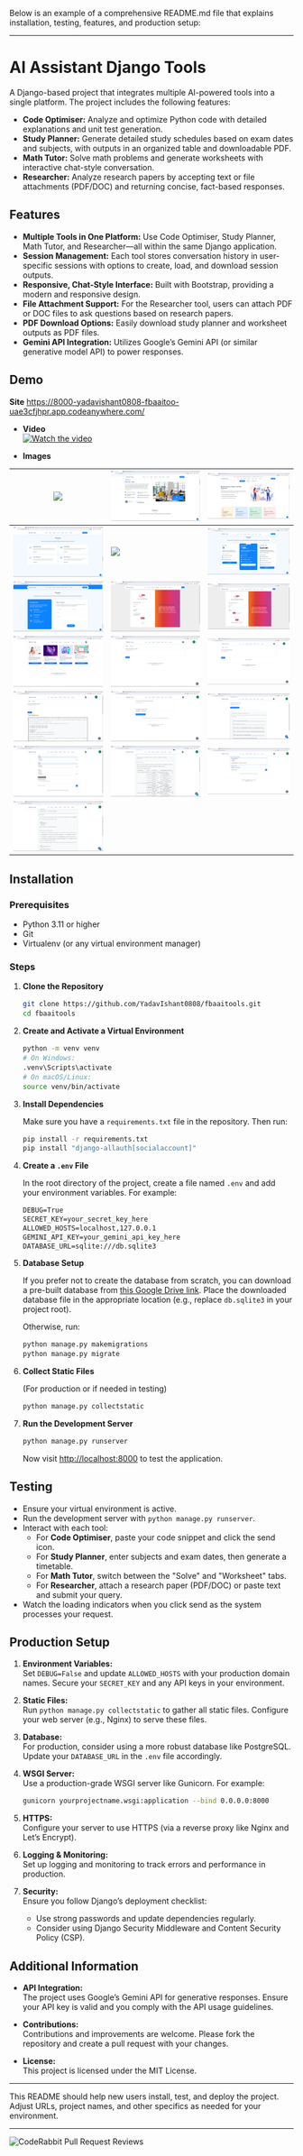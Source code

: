 Below is an example of a comprehensive README.md file that explains installation, testing, features, and production setup:

---

# AI Assistant Django Tools

A Django-based project that integrates multiple AI-powered tools into a single platform. The project includes the following features:

- **Code Optimiser:** Analyze and optimize Python code with detailed explanations and unit test generation.
- **Study Planner:** Generate detailed study schedules based on exam dates and subjects, with outputs in an organized table and downloadable PDF.
- **Math Tutor:** Solve math problems and generate worksheets with interactive chat-style conversation.
- **Researcher:** Analyze research papers by accepting text or file attachments (PDF/DOC) and returning concise, fact-based responses.

## Features

- **Multiple Tools in One Platform:** Use Code Optimiser, Study Planner, Math Tutor, and Researcher—all within the same Django application.
- **Session Management:** Each tool stores conversation history in user-specific sessions with options to create, load, and download session outputs.
- **Responsive, Chat-Style Interface:** Built with Bootstrap, providing a modern and responsive design.
- **File Attachment Support:** For the Researcher tool, users can attach PDF or DOC files to ask questions based on research papers.
- **PDF Download Options:** Easily download study planner and worksheet outputs as PDF files.
- **Gemini API Integration:** Utilizes Google’s Gemini API (or similar generative model API) to power responses.

## Demo 
**Site** 
https://8000-yadavishant0808-fbaaitoo-uae3cfjhpr.app.codeanywhere.com/
- **Video**  
[![Watch the video](https://img.youtube.com/vi/bXgr1dg1nJU/maxresdefault.jpg)](https://www.youtube.com/watch?v=bXgr1dg1nJU)

- **Images**  

| ![](DemoScreenShot/image1.png) | ![](DemoScreenShot/image2.png) | ![](DemoScreenShot/image3.png) |
|---|---|---|
| ![](DemoScreenShot/image4.png) | ![](DemoScreenShot/image5.png) | ![](DemoScreenShot/image6.png) |
| ![](DemoScreenShot/image7.png) | ![](DemoScreenShot/image8.png) | ![](DemoScreenShot/image9.png) |
| ![](DemoScreenShot/image10.png) | ![](DemoScreenShot/image11.png) | ![](DemoScreenShot/image12.png) |
| ![](DemoScreenShot/image13.png) | ![](DemoScreenShot/image14.png) | ![](DemoScreenShot/image15.png) |
| ![](DemoScreenShot/image16.png) | ![](DemoScreenShot/image17.png) | ![](DemoScreenShot/image18.png) |
| ![](DemoScreenShot/image19.png) |  |  |


## Installation

### Prerequisites

- Python 3.11 or higher
- Git
- Virtualenv (or any virtual environment manager)

### Steps

1. **Clone the Repository**

   ```bash
   git clone https://github.com/YadavIshant0808/fbaaitools.git
   cd fbaaitools
   ```

2. **Create and Activate a Virtual Environment**

   ```bash
   python -m venv venv
   # On Windows:
   .venv\Scripts\activate
   # On macOS/Linux:
   source venv/bin/activate
   ```

3. **Install Dependencies**

   Make sure you have a `requirements.txt` file in the repository. Then run:

   ```bash
   pip install -r requirements.txt
   pip install "django-allauth[socialaccount]"
   ```


4. **Create a `.env` File**

   In the root directory of the project, create a file named `.env` and add your environment variables. For example:

   ```env
   DEBUG=True
   SECRET_KEY=your_secret_key_here
   ALLOWED_HOSTS=localhost,127.0.0.1
   GEMINI_API_KEY=your_gemini_api_key_here
   DATABASE_URL=sqlite:///db.sqlite3
   ```

5. **Database Setup**

   If you prefer not to create the database from scratch, you can download a pre-built database from [this Google Drive link](https://drive.google.com/drive/folders/1zWyf49yBiguVZtE3WrJ6xcujtMpbZ7pD?usp=sharing). Place the downloaded database file in the appropriate location (e.g., replace `db.sqlite3` in your project root).

   Otherwise, run:

   ```bash
   python manage.py makemigrations
   python manage.py migrate
   ```

6. **Collect Static Files**

   (For production or if needed in testing)

   ```bash
   python manage.py collectstatic
   ```

7. **Run the Development Server**

   ```bash
   python manage.py runserver
   ```

   Now visit [http://localhost:8000](http://localhost:8000) to test the application.

## Testing

- Ensure your virtual environment is active.
- Run the development server with `python manage.py runserver`.
- Interact with each tool:
  - For **Code Optimiser**, paste your code snippet and click the send icon.
  - For **Study Planner**, enter subjects and exam dates, then generate a timetable.
  - For **Math Tutor**, switch between the "Solve" and "Worksheet" tabs.
  - For **Researcher**, attach a research paper (PDF/DOC) or paste text and submit your query.
- Watch the loading indicators when you click send as the system processes your request.

## Production Setup

1. **Environment Variables:**  
   Set `DEBUG=False` and update `ALLOWED_HOSTS` with your production domain names. Secure your `SECRET_KEY` and any API keys in your environment.

2. **Static Files:**  
   Run `python manage.py collectstatic` to gather all static files. Configure your web server (e.g., Nginx) to serve these files.

3. **Database:**  
   For production, consider using a more robust database like PostgreSQL. Update your `DATABASE_URL` in the `.env` file accordingly.

4. **WSGI Server:**  
   Use a production-grade WSGI server like Gunicorn. For example:

   ```bash
   gunicorn yourprojectname.wsgi:application --bind 0.0.0.0:8000
   ```

5. **HTTPS:**  
   Configure your server to use HTTPS (via a reverse proxy like Nginx and Let’s Encrypt).

6. **Logging & Monitoring:**  
   Set up logging and monitoring to track errors and performance in production.

7. **Security:**  
   Ensure you follow Django’s deployment checklist:
   - Use strong passwords and update dependencies regularly.
   - Consider using Django Security Middleware and Content Security Policy (CSP).

## Additional Information

- **API Integration:**  
  The project uses Google’s Gemini API for generative responses. Ensure your API key is valid and you comply with the API usage guidelines.

- **Contributions:**  
  Contributions and improvements are welcome. Please fork the repository and create a pull request with your changes.

- **License:**  
  This project is licensed under the MIT License.

---

This README should help new users install, test, and deploy the project. Adjust URLs, project names, and other specifics as needed for your environment.
____
![CodeRabbit Pull Request Reviews](https://img.shields.io/coderabbit/prs/github/YadavIshant0808/fbaaitools?utm_source=oss&utm_medium=github&utm_campaign=YadavIshant0808%2Ffbaaitools&labelColor=171717&color=FF570A&link=https%3A%2F%2Fcoderabbit.ai&label=CodeRabbit+Reviews)

